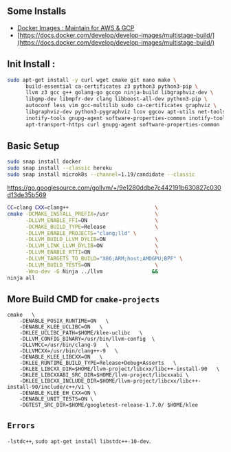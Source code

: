 ## Some Installs

- [Docker Images : Maintain for AWS & GCP](https://hub.docker.com/u/prodrelworks)
- [https://docs.docker.com/develop/develop-images/multistage-build/](https://docs.docker.com/develop/develop-images/multistage-build/)

## Init Install : 

```bash
sudo apt-get install -y curl wget cmake git nano make \
      build-essential ca-certificates z3 python3 python3-pip \
      llvm z3 gcc g++ golang-go gccgo ninja-build libgraphviz-dev \
      libgmp-dev libmpfr-dev clang libboost-all-dev python3-pip \
      autoconf less vim gcc-multilib sudo ca-certificates graphviz \
      libgraphviz-dev python3-pygraphviz lcov ggcov apt-utils net-tools \
      inotify-tools gnupg-agent software-properties-common inotify-tools \ 
      apt-transport-https curl gnupg-agent software-properties-common 
```
## Basic Setup 

```bash
sudo snap install docker
sudo snap install --classic heroku
sudo snap install microk8s --channel=1.19/candidate --classic
```
https://go.googlesource.com/gollvm/+/9e1280ddbe7c442191b630827c030d13de35b569
```bash
CC=clang CXX=clang++                            \
cmake -DCMAKE_INSTALL_PREFIX=/usr               \
      -DLLVM_ENABLE_FFI=ON                      \
      -DCMAKE_BUILD_TYPE=Release                \
      -DLLVM_ENABLE_PROJECTS="clang;lld" \
      -DLLVM_BUILD_LLVM_DYLIB=ON                \
      -DLLVM_LINK_LLVM_DYLIB=ON                 \
      -DLLVM_ENABLE_RTTI=ON                     \
      -DLLVM_TARGETS_TO_BUILD="X86;ARM;host;AMDGPU;BPF" \
      -DLLVM_BUILD_TESTS=ON                     \
      -Wno-dev -G Ninja ../llvm                &&
ninja all
```
## More Build CMD for `cmake-projects`

```
cmake   \
	-DENABLE_POSIX_RUNTIME=ON   \
	-DENABLE_KLEE_UCLIBC=ON   \
	-DKLEE_UCLIBC_PATH=$HOME/klee-uclibc   \
	-DLLVM_CONFIG_BINARY=/usr/bin/llvm-config  \
	-DLLVMCC=/usr/bin/clang-9   \
	-DLLVMCXX=/usr/bin/clang++-9   \
	-DENABLE_KLEE_LIBCXX=ON   \
	-DKLEE_RUNTIME_BUILD_TYPE=Release+Debug+Asserts   \
	-DKLEE_LIBCXX_DIR=$HOME/llvm-project/libcxx/libc++-install-90   \
	-DKLEE_LIBCXXABI_SRC_DIR=$HOME/llvm-project/libcxxabi \
	-DKLEE_LIBCXX_INCLUDE_DIR=$HOME/llvm-project/libcxx/libc++-install-90/include/c++/v1 \
	-DENABLE_KLEE_EH_CXX=ON \
	-DENABLE_UNIT_TESTS=ON \
	-DGTEST_SRC_DIR=$HOME/googletest-release-1.7.0/ $HOME/klee
```

## `Errors`

```-lstdc++```, ```sudo apt-get install libstdc++-10-dev```.
